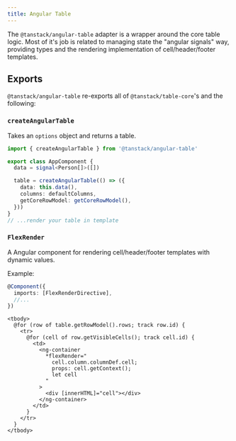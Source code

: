 ```yaml
---
title: Angular Table
---
```


The `@tanstack/angular-table` adapter is a wrapper around the core table logic. Most of it's job is related to managing state the "angular signals" way, providing types and the rendering implementation of cell/header/footer templates.

## Exports

`@tanstack/angular-table` re-exports all of `@tanstack/table-core`'s and the following:

### `createAngularTable`

Takes an `options` object and returns a table.

```ts
import { createAngularTable } from '@tanstack/angular-table'

export class AppComponent {
  data = signal<Person[]>([])

  table = createAngularTable(() => ({
    data: this.data(),
    columns: defaultColumns,
    getCoreRowModel: getCoreRowModel(),
  }))
}
// ...render your table in template

```

### `FlexRender`

A Angular component for rendering cell/header/footer templates with dynamic values.

Example:

```ts
@Component({
  imports: [FlexRenderDirective],
  //...
})
```

```angular2html
<tbody>
  @for (row of table.getRowModel().rows; track row.id) {
    <tr>
      @for (cell of row.getVisibleCells(); track cell.id) {
        <td>
          <ng-container
            *flexRender="
              cell.column.columnDef.cell;
              props: cell.getContext();
              let cell
            "
          >
            <div [innerHTML]="cell"></div>
          </ng-container>
        </td>
      }
    </tr>
  }
</tbody>
```
